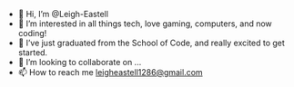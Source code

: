 - 👋 Hi, I’m @Leigh-Eastell
- 👀 I’m interested in all things tech, love gaming, computers, and now coding!
- 🌱 I’ve just graduated from the School of Code, and really excited to get started.
- 💞️ I’m looking to collaborate on ...
- 📫 How to reach me leigheastell1286@gmail.com

<!---
Leigh-Eastell/Leigh-Eastell is a ✨ special ✨ repository because its `README.md` (this file) appears on your GitHub profile.
You can click the Preview link to take a look at your changes.
--->
